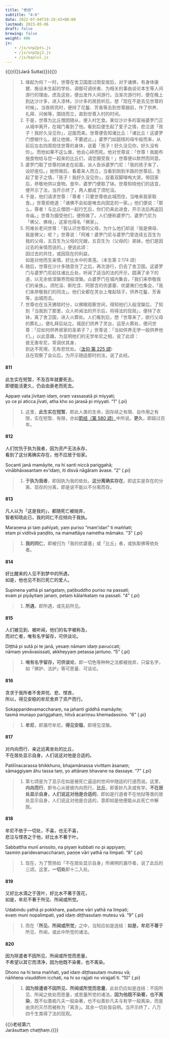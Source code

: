 ```yaml
---
title: "老经"
subtitle: "4:6"
date: 2022-07-04T19:19:43+08:00
lastmod: 2023-05-06
draft: false
brewing: false
weight: 406
js:
    - /js/snp2pts.js
    - /js/snp2pj2.js
    - /js/bqolul.js
---
```



{{<subtitle>}}{{<suttalink src="snp4.6">}}Jarā Sutta{{</suttalink>}}{{</subtitle>}}

> 1. 缘起为何？一时，世尊在舍卫国度过雨安居后，对于诸佛，有身体康健、施设未生起的学处、调御可调伏者、为相关的事由谈论本生等人间游行的理由，虑及这些，便出发作人间游行。当渐次游行时，便在晚上到达沙计多，进入漆林。沙计多的居民听后，想「现在不是去见世尊的时候」，当夜转亮时，便持了花鬘、芳香等去到世尊跟前，作了供养、礼拜、问候等，围绕而立，直到世尊入村的时间。
> 1. 于是，世尊为比丘僧团随从，便入村乞食。某位沙计多的富裕婆罗门正从城中离开，在城门看到了他。看到后便生起了爱子之情，悲泣道「孩子！我好久没见你」，迎面而来。世尊便告知诸比丘：「诸比丘！这婆罗门想做什么，就让他做，不要遮止。」婆罗门如舐犊的母牛般而来，从前后左右四周抱住世尊的身体，说着「孩子！好久没见你，好久没有你」。而他如果不这么做，他会心碎而死。他对世尊说：「世尊！我能布施食物给与您一起来的比丘们，请您摄受我！」世尊便以默然而同意。
> 1. 婆罗门取了世尊的钵走在前面，派人告诉婆罗门尼：「我的孩子来了，设好座位。」她照做后，看着来人而立，当看到刚到半路的世尊后，生起了爱子之情，「孩子！我好久没见你」，捉着双脚嚎啕大哭，带回家后，恭敬地供以食物。食毕，婆罗门便取了钵。世尊知晓他们的适宜，便开示了法，当开示终了，两人都成了须陀洹。
> 1. 于是，他们请求世尊：「尊者！只要世尊依此城而住，当唯来我家取食。」世尊拒绝道：「诸佛不会如是唯去向固定的一家。」他们便说：「那么，尊者！与比丘僧团一起行乞后，你们仍来此进食，开示法后再返回寺庙。」世尊为摄受他们，便照做了。人们便称婆罗门、婆罗门尼为「佛父、佛母」，这家也得名「佛家」。
> 1. 阿难长老问世尊：「我认识世尊的父母，为什么他们却说『我是佛母、我是佛父』呢？」世尊说：「阿难！婆罗门尼与婆罗门曾连续五百生为我的父母，五百生为父母的兄嫂，五百生为（父母的）弟妹，他们是因过去的亲情而说的。」便说此颂：<div>因过去的共住，或因现在的利益，<br>如是对他而生亲情，好比水中的青莲。（本生第 2:174 颂）</div>
> 1. 随后，世尊在沙计多随意住了之后，再次游行，仍去了舍卫国。这婆罗门与婆罗门尼前往诸比丘处，听闻了适当的法的开示，圆满了余下的道，以无余依涅槃界而般涅槃。众婆罗门在城内集会，「我们来恭敬我们的亲族」。须陀洹、斯陀含、阿那含的优婆塞、优婆夷们也集会，「我们来恭敬我们的同法」。他们全都在灵台上堆起毯子，供养花鬘、芳香等，出城而去。
> 1. 世尊也在当天拂晓时分，以佛眼观察世间，得知他们入般涅槃后，了知到「当我到了那里，众人听闻法的开示后，将得法的现观」，便持了衣钵，离了舍卫国，进入火葬处。人们看到后，想「世尊来了，欲行父母的葬礼」，便礼拜后站立。城民们供养了灵台，运至火葬处，便问世尊：「应如何供养居家的圣弟子？」世尊说：「当如供养无学一般供养他们。」以此意趣，为显明他们的无学牟尼之相，说了此颂：<div>彼无害牟尼，常调伏其身，<br>到达不死境，无有悲忧处。（[法句·第 225 颂](/khuddaka/dhammapada/17/#225)）</div>且在观察了会众后，为开示随适那时的法，说了此经。

#### 811

此生实在短暂，不及百年就要死去，  
即便能活更久，仍会由衰老而死去。

Appaṃ vata jīvitaṃ idaṃ, oraṃ vassasatā pi miyyati;  
yo ce pi aticca jīvati, atha kho so jarasā pi miyyati. <q>1</q>
{.pi}

> 1. 这里，**此生实在短暂**，即此人类的生命，因存续之有限、自作用之有限，实在短暂、有限，亦如[箭经（第 580 颂）](../308/#580)中所说。**更久**，即超过百年。

#### 812

人们忧伤于执为我者，因为资产无法永存，  
看到了这分离确实存在，他不应居于俗家。

Socanti janā mamāyite, na hi santi niccā pariggahā;  
vinābhāvasantam ev’idaṃ, iti disvā nāgāram āvase. <q>2</q>
{.pi}

> 1. **于执为我者**，即因执为我的依处。**这分离确实存在**，即这实是存在的分离、现存的分离，即是说不能以不分离而存。

#### 813

凡人以为「这是我的」，都随死亡被抛弃，  
智者知晓此已，我的同仁不应倾向于我执。

Maraṇena pi taṃ pahīyati, yaṃ puriso “mam’idan” ti maññati;  
etam pi viditvā paṇḍito, na mamattāya nametha māmako. <q>3</q>
{.pi}

> 1. **我的同仁**，即被归为「我的优婆塞」或「比丘」者，或执取佛等依处者。

#### 814

好比醒来的人见不到梦中的所遇，  
如是，他也见不到已死亡的爱人。

Supinena yathā pi saṅgataṃ, paṭibuddho puriso na passati;  
evam pi piyāyitaṃ janaṃ, petaṃ kālaṅkataṃ na passati. <q>4</q>
{.pi}

> 1. **所遇**，即所遇，或先前所见。

#### 815

人们被见到、被听闻，他们的名字被称及，  
而对亡者，唯有名字留存，可供谈论。

Diṭṭhā pi sutā pi te janā, yesaṃ nāmam idaṃ pavuccati;  
nāmaṃ yevāvasissati, akkheyyaṃ petassa jantuno. <q>5</q>
{.pi}

> 1. **唯有名字留存，可供谈论**，即一切色等种种之法都被抛弃，只留名字，如「佛护、法护」等可思量、可谈论。

#### 816

贪求于我所者不舍弃忧、悲、悭吝，  
所以，得见安稳的牟尼舍弃了资产而行。

Sokapparidevamaccharaṃ, na jahanti giddhā mamāyite;  
tasmā munayo pariggahaṃ, hitvā acariṃsu khemadassino. <q>6</q>
{.pi}

> 1. **牟尼**，即漏尽牟尼。**得见安稳**，即得见涅槃。

#### 817

对内向而行、亲近远离坐处的比丘，  
不在居处显示自身，人们说这对他是合适的。

Patilīnacarassa bhikkhuno, bhajamānassa vivittam āsanaṃ;  
sāmaggiyam āhu tassa taṃ, yo attānaṃ bhavane na dassaye. <q>7</q>
{.pi}

> 1. 第七颂是为了显示在如是被死亡逼迫的世间中随适的行道而说。这里，**内向而行**，即令心从彼彼内向而行。**比丘**，即善妙凡夫或有学。**不在居处显示自身，人们说这对他是合适的**，即如是行道者不在地狱等类的居处显示自身，人们说这对他是合适的，意即如是他便能从此死亡中解脱。

#### 818

牟尼不依于一切处，不喜，也无不喜，  
悲泣与悭吝之于他，好比水不著于叶。

Sabbattha munī anissito, na piyaṃ kubbati no pi appiyaṃ;  
tasmiṃ paridevamaccharaṃ, paṇṇe vāri yathā na limpati. <q>8</q>
{.pi}

> 1. 现在，为了赞扬如「不在居处显示自身」所阐明的漏尽者，说了此后的三颂。这里，**一切处**即十二入处。

#### 819

又好比水滴之于莲叶，好比水不著于莲花，  
如是，牟尼不著于所见、所闻或所觉。

Udabindu yathā pi pokkhare, padume vāri yathā na limpati;  
evaṃ muni nopalimpati, yad idaṃ diṭṭhasutaṃ mutesu vā. <q>9</q>
{.pi}

> 1. 而在「**所见、所闻或所觉**」之中，当知应如是连结：**如是，牟尼不著于**所见、所闻，或此中所觉的诸法。

#### 820

因为除遣者不因所见、所闻或所觉而思量，  
不希望以其它而清净，因为他既不染著，也不离染。

Dhono na hi tena maññati, yad idaṃ diṭṭhasutaṃ mutesu vā;  
nāññena visuddhim icchati, na hi so rajjati no virajjatī ti. <q>10</q>
{.pi}

> 1. **因为除遣者不因所见、所闻或所觉而思量**，此处仍应如是连结：不因所见、所闻之依处而思量，或思量所觉的诸法。**因为他既不染著，也不离染**，既不似愚痴凡夫一般染著，也不似善妙凡夫与有学一般离染，而是由贪的灭尽而被称为「离贪」。其余一切处皆自明。当开示终了，八万四千生类得了法的现观。


{{<eof>}}老经第六<br>Jarāsuttaṃ chaṭṭhaṃ.{{</eof>}}